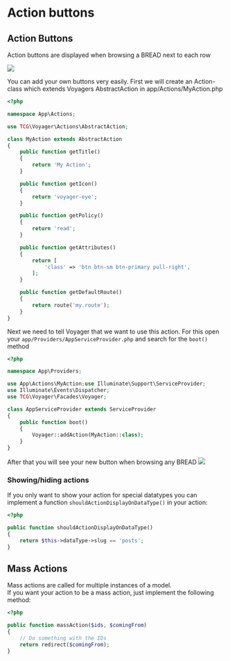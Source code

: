 # Action buttons

## Action Buttons

Action buttons are displayed when browsing a BREAD next to each row

![](../.gitbook/assets/action_buttons.jpg)

You can add your own buttons very easily. First we will create an Action-class which extends Voyagers AbstractAction in app/Actions/MyAction.php

```php
<?php

namespace App\Actions;

use TCG\Voyager\Actions\AbstractAction;

class MyAction extends AbstractAction
{
    public function getTitle()
    {
        return 'My Action';
    }

    public function getIcon()
    {
        return 'voyager-eye';
    }

    public function getPolicy()
    {
        return 'read';
    }

    public function getAttributes()
    {
        return [
            'class' => 'btn btn-sm btn-primary pull-right',
        ];
    }

    public function getDefaultRoute()
    {
        return route('my.route');
    }
}
```

Next we need to tell Voyager that we want to use this action. For this open your `app/Providers/AppServiceProvider.php` and search for the `boot()` method

```php
<?php

namespace App\Providers;

use App\Actions\MyAction;use Illuminate\Support\ServiceProvider;
use Illuminate\Events\Dispatcher;
use TCG\Voyager\Facades\Voyager;

class AppServiceProvider extends ServiceProvider
{
    public function boot()
    {
        Voyager::addAction(MyAction::class);
    }
}
```

After that you will see your new button when browsing any BREAD ![](../.gitbook/assets/action_buttons_custom.jpg)

### Showing/hiding actions

If you only want to show your action for special datatypes you can implement a function `shouldActionDisplayOnDataType()` in your action:

```php
<?php

public function shouldActionDisplayOnDataType()
{
    return $this->dataType->slug == 'posts';
}
```

## Mass Actions

Mass actions are called for multiple instances of a model.  
If you want your action to be a mass action, just implement the following method:

```php
<?php

public function massAction($ids, $comingFrom)
{
    // Do something with the IDs
    return redirect($comingFrom);
}
```

